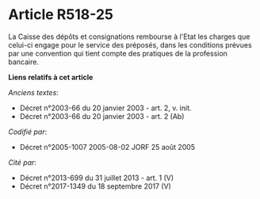 # Article R518-25

La Caisse des dépôts et consignations rembourse à l'Etat les charges que celui-ci engage pour le service des préposés, dans
les conditions prévues par une convention qui tient compte des pratiques de la profession bancaire.

**Liens relatifs à cet article**

_Anciens textes_:

  - Décret n°2003-66 du 20 janvier 2003 - art. 2, v. init.
  - Décret n°2003-66 du 20 janvier 2003 - art. 2 (Ab)

_Codifié par_:

  - Décret n°2005-1007 2005-08-02 JORF 25 août 2005

_Cité par_:

  - Décret n°2013-699 du 31 juillet 2013 - art. 1 (V)
  - Décret n°2017-1349 du 18 septembre 2017 (V)
